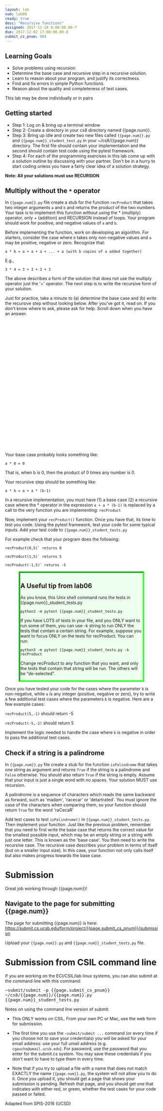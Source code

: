 ```yaml
---
layout: lab
num: lab08
ready: true
desc: "Recursive functions"
assigned: 2017-11-28 8:00:00.00-7
due: 2017-12-02 17:00:00.00-8
submit_cs_pnum: 904
---
```


## Learning Goals
* Solve problems using recursion
* Determine the base case and recursive step in a recursive solution.
* Learn to reason about your program, and justify its correctness.
* Find and fix errors in simple Python functions.
* Reason about the quality and completeness of test cases.

This lab may be done individually or in pairs
## Getting started

* Step 1: Log on & bring up a terminal window
* Step 2: Create a directory in your cs8 directory named {{page.num}}.
* Step 3: Bring up idle and create two new files called `{{page.num}}.py` and `{{page.num}}_student_test.py` in your ~/cs8/{{page.num}} directory. The first file should contain your implementation and the second should contain test code using the pytest framework.
* Step 4: For each of the programming exercises in this lab come up with a solution outline by discussing with your partner. Don't be in a hurry to start coding unless you have a fairly clear idea of a solution strategy.

**Note: All your solutions must use RECURSION**

## Multiply without the `*` operator

In `{{page.num}}.py` file create a stub for the function `recProduct` that takes two integer arguments `a` and `b` and returns the product of the two numbers. Your task is to implement this function without using the * (multiply) operator, only + (addition) and RECURSION instead of loops. Your program should work for positive, and negative values of `a` and `b`.

Before implementing the function, work on developing an algorithm.
For starters, consider the case where `b` takes only non-negative values and `a` may be positive, negative or zero. Recognize that:

```
a * b = a + a + a + ... + a (with b copies of a added together)
```

E.g.,

```
3 * 4 = 3 + 3 + 3 + 3
```

The above describes a form of the solution that does not use the multiply operator just the '+' operator. The next step is to write the recursive form of your solution.

Just for practice, take a minute to (a) determine the base case and (b) write the recursive step without looking below.  After you've got it, read on. If you don't know where to ask, please ask for help. Scroll down when you have an answer.


<div style="margin-bottom:32em">
</div>


Your base case probably looks something like:

```
a * 0 = 0
```
That is, when b is 0, then the product of 0 times any number is 0.

Your recursive step should be something like:

```
a * b = a + a * (b-1)
```

In a recursive implementation, you must have (1) a base case (2) a recursive case where the * operator in the expression `a + a * (b-1)`
is replaced by a call to the very function you are implementing: `recProduct`

Now, implement your `recProduct()` function. Once you have that, its time to test you code. Using the pytest framework, test your code for some typical inputs. Add your test code to `{{page.num}}_student_tests.py`

For example check that your program does the following:

```
recProduct(0,5)` returns 0

recProduct(1,5)` returns 5

recProduct(-1,5)` returns -5
```
<div style="width:80%; margin-left:auto; margin-right:auto; background-color: #efe; border: 5px inset #3f3;" markdown="1">

## A Useful tip from lab06

As you know, this Unix shell command runs the tests in {{page.num}}_student_tests.py

```
python3 -m pytest {{page.num}}_student_tests.py
```

If you have LOTS of tests in your file, and you ONLY want to run some of them, you can use -k string to run ONLY the tests that contain a certain string. For example, suppose you want to focus ONLY on the tests for recProduct. You can run:

```
python3 -m pytest {{page.num}}_student_tests.py -k recProduct
```

Change recProduct to any function that you want, and only the tests that contain that string will be run. The others will be “de-selected”.

</div>

Once you have tested your code for the cases where the parameter `b` is non-negative, while `a` is any integer (positive, negative or zero), try to write a few additional test cases where the parameters `b` is negative. Here are a few example cases:

`recProduct(5,-1)` should return -5

`recProduct(-5,-1)` should return 5

Implement the logic needed to handle the case where `b` is negative in order to pass the additional test cases.

## Check if a string is a palindrome  
In `{{page.num}}.py` file create a stub for the function `isPalindrome` that takes one string as argument and returns `True` if the string is a palindrome and `False` otherwise. You should also return `True` if the string is empty. Assume that your input is just a single word with no spaces. Your solution MUST use recursion.

A palindrome is a sequence of characters which reads the same backward as forward, such as 'madam', 'racecar' or 'detartrated'.  You must ignore the case of the characters when comparing them, so your function should return `True` for the word 'raCecaR'

Add test cases to test `isPalindrome()` in `{{page.num}}_student_tests.py`. Then implement your function.  Just like the previous problem, remember that you need to first write the base case that returns the correct value for the smallest possible input, which may be an empty string or a string with just one letter. This is known as the 'base case'. You then need to write the recursive case. The recursive case describes your problem in terms of itself (but on a smaller input size). In this case, your function not only calls itself but also makes progress towards the base case.



# Submission

Great job working through {{page.num}}!

## Navigate to the page for submitting {{page.num}}

The page for submitting {{page.num}} is here: <https://submit.cs.ucsb.edu/form/project/{{page.submit_cs_pnum}}/submission>

Upload your `{{page.num}}.py` and `{{page.num}}_student_tests.py` file.

# Submission from CSIL command line

If you are working on the ECI/CSIL/lab linux systems, you can also submit at the command line with this command:

<tt>~submit/submit -p {{page.submit_cs_pnum}} ~/cs8/{{page.num}}/{{page.num}}.py {{page.num}}_student_tests.py</tt>

Notes on using the command line version of submit:

* This ONLY works on CSIL.  From your own PC or Mac, use the web form for submission.

* The first time you use the `~submit/submit ...` command (or every time if you choose not to save your credentials) you will be asked for your email address: use your full umail address (e.g. `cgaucho@umail.ucsb.edu`).  For password, use the password that you enter for the submit.cs system.    You may save these credentials if you don't want to have to type them in every time.

* Note that if you try to upload a file with a name that does not match EXACTLY the name `{{page.num}}.py`, the system will not allow you to do it.   Once you upload it, you should get a page that shows your submission is pending.  Refresh that page, and you should get one that indicates with either red, or green, whether the test cases for your code passed or failed.





Adapted from SPIS-2016 (UCSD)
